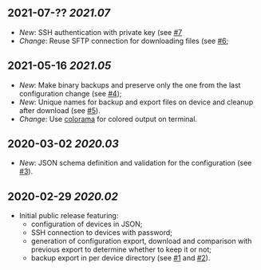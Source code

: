2021-07-?? _2021.07_
------------------------------------------------------------------------------
* _New_: SSH authentication with private key (see
  [#7](https://github.com/gdsotirov/mrcb/issues/7)
* _Change_: Reuse SFTP connection for downloading files (see
  [#6](https://github.com/gdsotirov/mrcb/issues/6);

2021-05-16 _2021.05_
------------------------------------------------------------------------------
* _New_: Make binary backups and preserve only the one from the last
  configuration change (see [#4](https://github.com/gdsotirov/mrcb/issues/4));
* _New_: Unique names for backup and export files on device and cleanup after
  download (see [#5](https://github.com/gdsotirov/mrcb/issues/5)).
* _Change_: Use [colorama](https://pypi.org/project/colorama/) for colored
  output on terminal.

2020-03-02 _2020.03_
------------------------------------------------------------------------------
* _New_: JSON schema definition and validation for the configuration (see
  [#3](https://github.com/gdsotirov/mrcb/issues/3)).

2020-02-29 _2020.02_
------------------------------------------------------------------------------
* Initial public release featuring:
  - configuration of devices in JSON;
  - SSH connection to devices with password;
  - generation of configuration export, download and comparison with previous
    export to determine whether to keep it or not;
  - backup export in per device directory (see
    [#1](https://github.com/gdsotirov/mrcb/issues/1) and
    [#2](https://github.com/gdsotirov/mrcb/issues/2)).

